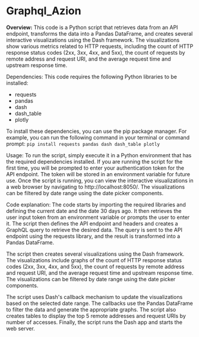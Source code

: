 # Graphql_Azion

**Overview:**
This code is a Python script that retrieves data from an API endpoint, transforms the data into a Pandas DataFrame, and creates several interactive visualizations using the Dash framework. The visualizations show various metrics related to HTTP requests, including the count of HTTP response status codes (2xx, 3xx, 4xx, and 5xx), the count of requests by remote address and request URI, and the average request time and upstream response time.

Dependencies:
This code requires the following Python libraries to be installed:

- requests
- pandas
- dash
- dash_table
- plotly

To install these dependencies, you can use the pip package manager. For example, you can run the following command in your terminal or command prompt:
```pip install requests pandas dash dash_table plotly```

Usage:
To run the script, simply execute it in a Python environment that has the required dependencies installed. If you are running the script for the first time, you will be prompted to enter your authentication token for the API endpoint. The token will be stored in an environment variable for future use. Once the script is running, you can view the interactive visualizations in a web browser by navigating to http://localhost:8050/. The visualizations can be filtered by date range using the date picker components.

Code explanation:
The code starts by importing the required libraries and defining the current date and the date 30 days ago. It then retrieves the user input token from an environment variable or prompts the user to enter it. The script then defines the API endpoint and headers and creates a GraphQL query to retrieve the desired data. The query is sent to the API endpoint using the requests library, and the result is transformed into a Pandas DataFrame.

The script then creates several visualizations using the Dash framework. The visualizations include graphs of the count of HTTP response status codes (2xx, 3xx, 4xx, and 5xx), the count of requests by remote address and request URI, and the average request time and upstream response time. The visualizations can be filtered by date range using the date picker components.

The script uses Dash's callback mechanism to update the visualizations based on the selected date range. The callbacks use the Pandas DataFrame to filter the data and generate the appropriate graphs. The script also creates tables to display the top 5 remote addresses and request URIs by number of accesses. Finally, the script runs the Dash app and starts the web server.
